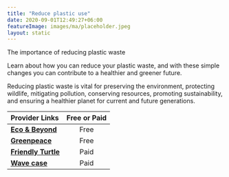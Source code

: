 ```yaml
---
title: "Reduce plastic use"
date: 2020-09-01T12:49:27+06:00
featureImage: images/ma/placeholder.jpeg
layout: static
---
```


The importance of reducing plastic waste

Learn about how you can reduce your plastic waste, and with these simple changes you can contribute to a healthier and greener future.

Reducing plastic waste is vital for preserving the environment, protecting wildlife, mitigating pollution, conserving resources, promoting sustainability, and ensuring a healthier planet for current and future generations.

| Provider Links      | Free or Paid  |  
| :-----------          | :--------------:      |  
| [**Eco & Beyond**](https://www.ecoandbeyond.co/articles/why-should-we-reduce-the-use-of-plastic/) | Free | 
| [**Greenpeace**](https://www.greenpeace.org.uk/news/9-ways-reduce-plastic-use/) | Free | 
| [**Friendly Turtle**](https://www.friendlyturtle.com/) | Paid | 
| [**Wave case**](https://www.wavecase.co.uk/) | Paid | 
  

<br/><br/>






